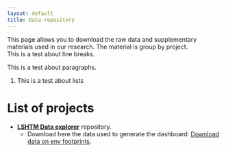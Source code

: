 ```yaml
---
layout: default
title: Data repository
---
```


This page allows you to download the raw data and supplementary materials used in our research. 
The material is group by project.<br>
This is a test about line breaks. 

This is a test about paragraphs.  
1. This is a test about lists

# List of projects

- [**LSHTM Data explorer**](https://sebacaleffi.shinyapps.io/dashboard_test2/) repository. 
  * Download here the data used to generate the dashboard: [Download data on env footprints](report_env_trs_053123.csv). 

